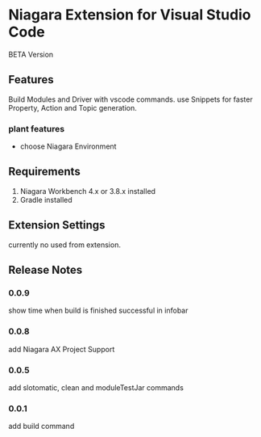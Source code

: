 # Niagara Extension for Visual Studio Code

BETA Version

## Features

Build Modules and Driver with vscode commands.
use Snippets for faster Property, Action and Topic generation.

### plant features

* choose Niagara Environment

## Requirements

1. Niagara Workbench 4.x or 3.8.x installed
2. Gradle installed




## Extension Settings

currently no used from extension.


## Release Notes

### 0.0.9

show time when build is finished successful in infobar

### 0.0.8

add Niagara AX Project Support

### 0.0.5

add slotomatic, clean and moduleTestJar commands

### 0.0.1

add build command